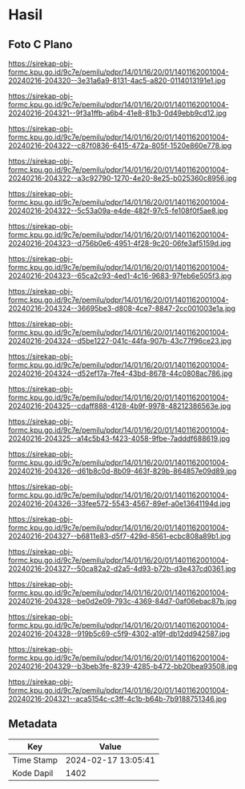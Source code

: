 # Hasil

## Foto C Plano

https://sirekap-obj-formc.kpu.go.id/9c7e/pemilu/pdpr/14/01/16/20/01/1401162001004-20240216-204320--3e31a6a9-8131-4ac5-a820-0114013191e1.jpg

https://sirekap-obj-formc.kpu.go.id/9c7e/pemilu/pdpr/14/01/16/20/01/1401162001004-20240216-204321--9f3a1ffb-a6b4-41e8-81b3-0d49ebb9cd12.jpg

https://sirekap-obj-formc.kpu.go.id/9c7e/pemilu/pdpr/14/01/16/20/01/1401162001004-20240216-204322--c87f0836-6415-472a-805f-1520e860e778.jpg

https://sirekap-obj-formc.kpu.go.id/9c7e/pemilu/pdpr/14/01/16/20/01/1401162001004-20240216-204322--a3c92790-1270-4e20-8e25-b025360c8956.jpg

https://sirekap-obj-formc.kpu.go.id/9c7e/pemilu/pdpr/14/01/16/20/01/1401162001004-20240216-204322--5c53a09a-e4de-482f-97c5-fe108f0f5ae8.jpg

https://sirekap-obj-formc.kpu.go.id/9c7e/pemilu/pdpr/14/01/16/20/01/1401162001004-20240216-204323--d756b0e6-4951-4f28-9c20-06fe3af5159d.jpg

https://sirekap-obj-formc.kpu.go.id/9c7e/pemilu/pdpr/14/01/16/20/01/1401162001004-20240216-204323--65ca2c93-4ed1-4c16-9683-97feb6e505f3.jpg

https://sirekap-obj-formc.kpu.go.id/9c7e/pemilu/pdpr/14/01/16/20/01/1401162001004-20240216-204324--36695be3-d808-4ce7-8847-2cc001003e1a.jpg

https://sirekap-obj-formc.kpu.go.id/9c7e/pemilu/pdpr/14/01/16/20/01/1401162001004-20240216-204324--d5be1227-041c-44fa-907b-43c77f96ce23.jpg

https://sirekap-obj-formc.kpu.go.id/9c7e/pemilu/pdpr/14/01/16/20/01/1401162001004-20240216-204324--d52ef17a-7fe4-43bd-8678-44c0808ac786.jpg

https://sirekap-obj-formc.kpu.go.id/9c7e/pemilu/pdpr/14/01/16/20/01/1401162001004-20240216-204325--cdaff888-4128-4b9f-9978-48212386563e.jpg

https://sirekap-obj-formc.kpu.go.id/9c7e/pemilu/pdpr/14/01/16/20/01/1401162001004-20240216-204325--a14c5b43-f423-4058-9fbe-7adddf688619.jpg

https://sirekap-obj-formc.kpu.go.id/9c7e/pemilu/pdpr/14/01/16/20/01/1401162001004-20240216-204326--d61b8c0d-8b09-463f-829b-864857e09d89.jpg

https://sirekap-obj-formc.kpu.go.id/9c7e/pemilu/pdpr/14/01/16/20/01/1401162001004-20240216-204326--33fee572-5543-4567-89ef-a0e13641194d.jpg

https://sirekap-obj-formc.kpu.go.id/9c7e/pemilu/pdpr/14/01/16/20/01/1401162001004-20240216-204327--b6811e83-d5f7-429d-8561-ecbc808a89b1.jpg

https://sirekap-obj-formc.kpu.go.id/9c7e/pemilu/pdpr/14/01/16/20/01/1401162001004-20240216-204327--50ca82a2-d2a5-4d93-b72b-d3e437cd0361.jpg

https://sirekap-obj-formc.kpu.go.id/9c7e/pemilu/pdpr/14/01/16/20/01/1401162001004-20240216-204328--be0d2e09-793c-4369-84d7-0af06ebac87b.jpg

https://sirekap-obj-formc.kpu.go.id/9c7e/pemilu/pdpr/14/01/16/20/01/1401162001004-20240216-204328--919b5c69-c5f9-4302-a19f-db12dd942587.jpg

https://sirekap-obj-formc.kpu.go.id/9c7e/pemilu/pdpr/14/01/16/20/01/1401162001004-20240216-204329--b3beb3fe-8239-4285-b472-bb20bea93508.jpg

https://sirekap-obj-formc.kpu.go.id/9c7e/pemilu/pdpr/14/01/16/20/01/1401162001004-20240216-204321--aca5154c-c3ff-4c1b-b64b-7b9188751346.jpg


## Metadata

| Key        | Value               |
| ---------- | ------------------- |
| Time Stamp | 2024-02-17 13:05:41 |
| Kode Dapil | 1402                |



